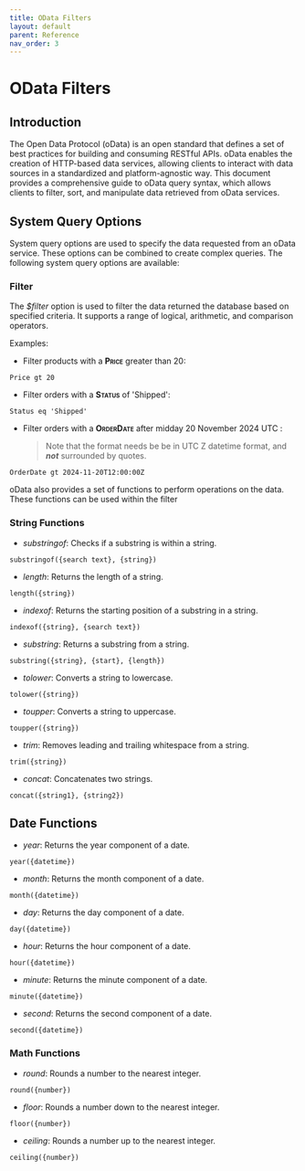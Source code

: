 ```yaml
---
title: OData Filters
layout: default
parent: Reference
nav_order: 3
---
```



# OData Filters

## Introduction

The Open Data Protocol (oData) is an open standard that defines a set of best practices for building and consuming RESTful APIs. oData enables the creation of HTTP-based data services, allowing clients to interact with data sources in a standardized and platform-agnostic way. This document provides a comprehensive guide to oData query syntax, which allows clients to filter, sort, and manipulate data retrieved from oData services.

## System Query Options

System query options are used to specify the data requested from an oData service. These options can be combined to create complex queries. The following system query options are available:

### Filter

The *\$filter* option is used to filter the data returned the database based on specified criteria. It supports a range of logical, arithmetic, and comparison operators.


Examples:

- Filter products with a **<span class="smallcaps">Price</span>** greater than 20:

```Price gt 20```

- Filter orders with a **<span class="smallcaps">Status</span>** of 'Shipped':

```Status eq 'Shipped'```

- Filter orders with a **<span class="smallcaps">OrderDate</span>** after midday 20 November 2024 UTC :  
  > Note that the format needs be be in UTC Z datetime format, and ***not*** surrounded by quotes.

```OrderDate gt 2024-11-20T12:00:00Z```



oData also provides a set of functions to perform operations on the data. These functions can be used within the filter 

### String Functions

- *substringof*: Checks if a substring is within a string.

```substringof({search text}, {string})```

- *length*: Returns the length of a string.

```length({string})```

- *indexof*: Returns the starting position of a substring in a string.

```indexof({string}, {search text})```

- *substring*: Returns a substring from a string.

```substring({string}, {start}, {length})```

- *tolower*: Converts a string to lowercase.

```tolower({string})```

- *toupper*: Converts a string to uppercase.

```toupper({string})```

- *trim*: Removes leading and trailing whitespace from a string.

```trim({string})```

- *concat*: Concatenates two strings.

```concat({string1}, {string2})```

## Date Functions

- *year*: Returns the year component of a date.

```year({datetime})```

- *month*: Returns the month component of a date.

```month({datetime})```

- *day*: Returns the day component of a date.

```day({datetime})```

- *hour*: Returns the hour component of a date.

```hour({datetime})```

- *minute*: Returns the minute component of a date.

```minute({datetime})```

- *second*: Returns the second component of a date.

```second({datetime})```

### Math Functions

- *round*: Rounds a number to the nearest integer.

```round({number})```

- *floor*: Rounds a number down to the nearest integer.

```floor({number})```

- *ceiling*: Rounds a number up to the nearest integer.

```ceiling({number})```